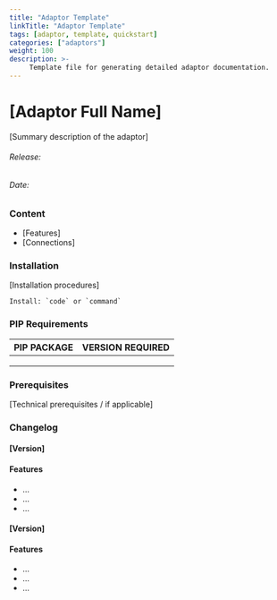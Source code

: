 ```yaml
---
title: "Adaptor Template"
linkTitle: "Adaptor Template"
tags: [adaptor, template, quickstart] 
categories: ["adaptors"]
weight: 100
description: >-
     Template file for generating detailed adaptor documentation.
---
```


# [Adaptor Full Name]

[Summary description of the adaptor]



###### Release:

###### Date:



### Content

- [Features]
- [Connections]



### Installation

[Installation procedures]

```
Install: `code` or `command` 
```



### PIP Requirements

| PIP PACKAGE | VERSION REQUIRED |
| :------------- | :--- |
|  |  |
|  |  |
|        ||



### Prerequisites

[Technical prerequisites / if applicable]



### Changelog

#### [Version]

#### Features

- ...
- ...
- ...

#### [Version]

#### Features

- ...
- ...
- ...
